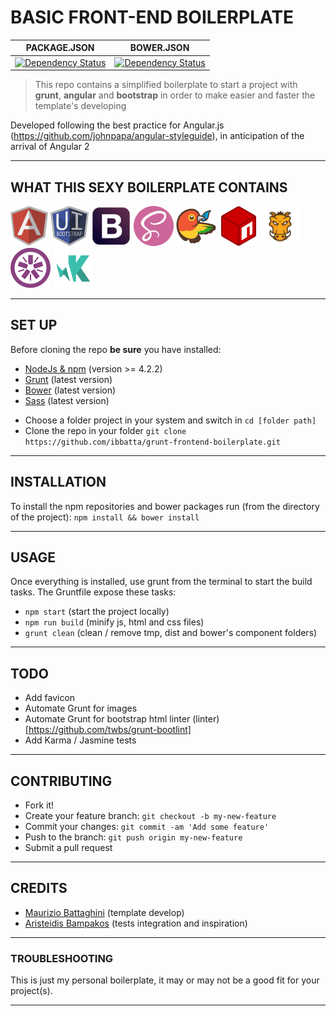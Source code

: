 # __BASIC FRONT-END BOILERPLATE__

| PACKAGE.JSON | BOWER.JSON |
| --- | --- |
| [![Dependency Status](https://www.versioneye.com/user/projects/56b8832ff6e5060033d602ce/badge.svg?style=flat)](https://www.versioneye.com/user/projects/56b8832ff6e5060033d602ce) | [![Dependency Status](https://www.versioneye.com/user/projects/56b8832ef6e506003a88f247/badge.svg?style=flat)](https://www.versioneye.com/user/projects/56b8832ef6e506003a88f247) |

>This repo contains a simplified boilerplate to start a project with __grunt__, __angular__ and __bootstrap__ in order to make easier and faster the template's developing

Developed following the best practice for Angular.js (https://github.com/johnpapa/angular-styleguide), in anticipation of the arrival of Angular 2

---

## __WHAT THIS SEXY BOILERPLATE CONTAINS__

<img src="./github_readme_assets/logo-angular.png" height="64">
<img src="./github_readme_assets/logo-uibootstrap.png" height="64">
<img src="./github_readme_assets/logo-bootstrap.png" height="64">
<img src="./github_readme_assets/logo-sass.png" height="64">
<img src="./github_readme_assets/logo-bower.png" height="64">
<img src="./github_readme_assets/logo-npm.png" height="64">
<img src="./github_readme_assets/logo-grunt.png" height="64">
<img src="./github_readme_assets/logo-jasmine.png" height="64">
<img src="./github_readme_assets/logo-karma.png" height="64">

---

## __SET UP__

Before cloning the repo **be sure** you have installed:

* [NodeJs & npm](http://nodejs.org/download/) (version >= 4.2.2)
* [Grunt](http://gruntjs.com/getting-started) (latest version)
* [Bower](http://bower.io/) (latest version)
* [Sass](http://sass-lang.com/install) (latest version)


- Choose a folder project in your system and switch in `cd [folder path]`
- Clone the repo in your folder `git clone https://github.com/ibbatta/grunt-frontend-boilerplate.git`

---

## __INSTALLATION__

To install the npm repositories and bower packages run (from the directory of the project): `npm install && bower install`

---

## __USAGE__

Once everything is installed, use grunt from the terminal to start the build tasks.
The Gruntfile expose these tasks:

- `npm start` (start the project locally)
- `npm run build` (minify js, html and css files)
- `grunt clean` (clean / remove tmp, dist and bower's component folders)

---

## __TODO__

- Add favicon
- Automate Grunt for images
- Automate Grunt for bootstrap html linter (linter)[https://github.com/twbs/grunt-bootlint]
- Add Karma / Jasmine tests


---

## __CONTRIBUTING__

- Fork it!
- Create your feature branch: `git checkout -b my-new-feature`
- Commit your changes: `git commit -am 'Add some feature'`
- Push to the branch: `git push origin my-new-feature`
- Submit a pull request

---


## __CREDITS__

- [Maurizio Battaghini](https://github.com/ibbatta) (template develop)
- [Aristeidis Bampakos](https://github.com/bampakoa) (tests integration and inspiration)

---


### __TROUBLESHOOTING__ ###

This is just my personal boilerplate, it may or may not be a good fit for your project(s).

---
